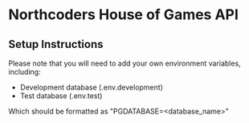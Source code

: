 # Northcoders House of Games API

## Setup Instructions

Please note that you will need to add your own environment variables, including:

-   Development database (.env.development)
-   Test database (.env.test)

Which should be formatted as "PGDATABASE=<database_name>"

